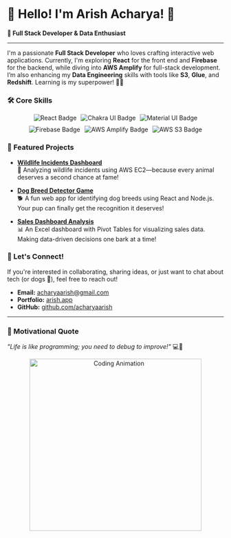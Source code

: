 # 🐾 Hello! I'm Arish Acharya! 👋

**🌟 Full Stack Developer & Data Enthusiast**

---

I'm a passionate **Full Stack Developer** who loves crafting interactive web applications. Currently, I'm exploring **React** for the front end and **Firebase** for the backend, while diving into **AWS Amplify** for full-stack development. I’m also enhancing my **Data Engineering** skills with tools like **S3**, **Glue**, and **Redshift**. Learning is my superpower! 💪✨

### 🛠 Core Skills
<div style="display: flex; justify-content: center; flex-wrap: wrap; gap: 10px;">
    <img src="https://img.shields.io/badge/React-61DAFB?style=for-the-badge&logo=react&logoColor=black" alt="React Badge" />
    <img src="https://img.shields.io/badge/Chakra_UI-319795?style=for-the-badge&logo=chakraui&logoColor=white" alt="Chakra UI Badge" />
    <img src="https://img.shields.io/badge/Material_UI-0081CB?style=for-the-badge&logo=mui&logoColor=white" alt="Material UI Badge" />
    <img src="https://img.shields.io/badge/Firebase-FFCA28?style=for-the-badge&logo=firebase&logoColor=white" alt="Firebase Badge" />
    <img src="https://img.shields.io/badge/AWS_Amplify-FF9900?style=for-the-badge&logo=amazonaws&logoColor=white" alt="AWS Amplify Badge" />
    <img src="https://img.shields.io/badge/AWS_S3-569A31?style=for-the-badge&logo=amazon-s3&logoColor=white" alt="AWS S3 Badge" />
</div>

### 🐶 Featured Projects

- **[Wildlife Incidents Dashboard](https://github.com/acharyaarish/wildlife_incidents_dashboard)**  
  🦒 Analyzing wildlife incidents using AWS EC2—because every animal deserves a second chance at fame!

- **[Dog Breed Detector Game](https://github.com/acharyaarish/dog_breed_detector)**  
  🐕 A fun web app for identifying dog breeds using React and Node.js. Your pup can finally get the recognition it deserves!

- **[Sales Dashboard Analysis](https://github.com/acharyaarish/Excel_Dashboard)**  
  📊 An Excel dashboard with Pivot Tables for visualizing sales data. Making data-driven decisions one bark at a time!

### 📩 Let's Connect!

If you're interested in collaborating, sharing ideas, or just want to chat about tech (or dogs 🐾), feel free to reach out!

- **Email:** [acharyaarish@gmail.com](mailto:acharyaarish@gmail.com)
- **Portfolio:** [arish.app](https://arish.app)
- **GitHub:** [github.com/acharyaarish](https://github.com/acharyaarish)

---

### 🌈 Motivational Quote
*"Life is like programming; you need to debug to improve!"* 💻🐾

<p align="center">
  <img src="https://media.giphy.com/media/eNAsjO55tPbgaor7ma/giphy.gif" alt="Coding Animation" width="400" />
</p>
